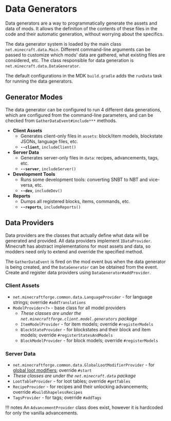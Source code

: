 Data Generators
===============

Data generators are a way to programmatically generate the assets and data of mods. It allows the definition of the contents of these files in the code and their automatic generation, without worrying about the specifics.

The data generator system is loaded by the main class `net.minecraft.data.Main`. Different command-line arguments can be passed to customize which mods' data are gathered, what existing files are considered, etc. The class responsible for data generation is `net.minecraft.data.DataGenerator`.

The default configurations in the MDK `build.gradle` adds the `runData` task for running the data generators.

Generator Modes
---------------

The data generator can be configured to run 4 different data generations, which are configured from the command-line parameters, and can be checked from `GatherDataEvent#include***` methods.

  * __Client Assets__
  	 * Generates client-only files in `assets`: block/item models, blockstate JSONs, language files, etc.
     * __`--client`__, `includeClient()`
  * __Server Data__
  	 * Generates server-only files in `data`: recipes, advancements, tags, etc.
     * __`--server`__, `includeServer()`
  * __Development Tools__
  	 * Runs some development tools: converting SNBT to NBT and vice-versa, etc.
     * __`--dev`__, `includeDev()`
  * __Reports__
  	 * Dumps all registered blocks, items, commands, etc.
     * __`--reports`__, `includeReports()`

Data Providers
--------------

Data providers are the classes that actually define what data will be generated and provided. All data providers implement `IDataProvider`.
Minecraft has abstract implementations for most assets and data, so modders need only to extend and override the specified method.

The `GatherDataEvent` is fired on the mod event bus when the data generator is being created, and the `DataGenerator` can be obtained from the event. Create and register data providers using `DataGenerator#addProvider`.

### Client Assets
  * `net.minecraftforge.common.data.LanguageProvider` - for language strings; override `#addTranslations`
  * `ModelProvider<?>` - base class for all model providers
    * _These classes are under the `net.minecraftforge.client.model.generators` package_
    * `ItemModelProvider` - for item models; override `#registerModels`
    * `BlockStateProvider` - for blockstates and their block and item models; override `#registerStatesAndModels`
    * `BlockModelProvider` - for block models; override `#registerModels`

### Server Data
  * `net.minecraftforge.common.data.GlobalLootModifierProvider` - for [global loot modifiers][glm]; override `#start`
  * _These classes are under the `net.minecraft.data` package_
  * `LootTableProvider` - for loot tables; override `#getTables`
  * `RecipeProvider` - for recipes and their unlocking advancements; override `#buildShapelessRecipes`
  * `TagsProvider` - for tags; override `#addTags`

!!! notes
	An `AdvancementProvider` class does exist, however it is hardcoded for only the vanilla advancements.

[glm]: ../아이템/globallootmodifiers.md
